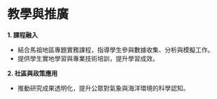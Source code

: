 # 教學與推廣
**1. 課程融入**
   - 結合馬祖地區專題實務課程，指導學生參與數據收集、分析與模擬工作。
   - 提供學生實地學習與專業技術培訓，提升學習成效。

**2. 社區與政策應用**
   - 推動研究成果透明化，提升公眾對氣象與海洋環境的科學認知。